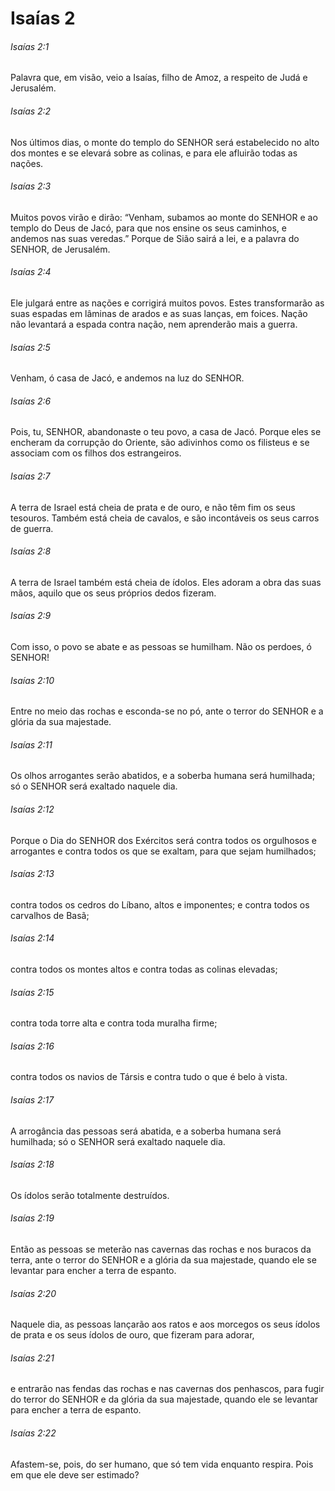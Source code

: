 # Isaías 2

###### Isaías 2:1

Palavra que, em visão, veio a Isaías, filho de Amoz, a respeito de Judá e Jerusalém.

###### Isaías 2:2

Nos últimos dias, o monte do templo do SENHOR será estabelecido no alto dos montes e se elevará sobre as colinas, e para ele afluirão todas as nações.

###### Isaías 2:3

Muitos povos virão e dirão: “Venham, subamos ao monte do SENHOR e ao templo do Deus de Jacó, para que nos ensine os seus caminhos, e andemos nas suas veredas.” Porque de Sião sairá a lei, e a palavra do SENHOR, de Jerusalém.

###### Isaías 2:4

Ele julgará entre as nações e corrigirá muitos povos. Estes transformarão as suas espadas em lâminas de arados e as suas lanças, em foices. Nação não levantará a espada contra nação, nem aprenderão mais a guerra.

###### Isaías 2:5

Venham, ó casa de Jacó, e andemos na luz do SENHOR.

###### Isaías 2:6

Pois, tu, SENHOR, abandonaste o teu povo, a casa de Jacó. Porque eles se encheram da corrupção do Oriente, são adivinhos como os filisteus e se associam com os filhos dos estrangeiros.

###### Isaías 2:7

A terra de Israel está cheia de prata e de ouro, e não têm fim os seus tesouros. Também está cheia de cavalos, e são incontáveis os seus carros de guerra.

###### Isaías 2:8

A terra de Israel também está cheia de ídolos. Eles adoram a obra das suas mãos, aquilo que os seus próprios dedos fizeram.

###### Isaías 2:9

Com isso, o povo se abate e as pessoas se humilham. Não os perdoes, ó SENHOR!

###### Isaías 2:10

Entre no meio das rochas e esconda-se no pó, ante o terror do SENHOR e a glória da sua majestade.

###### Isaías 2:11

Os olhos arrogantes serão abatidos, e a soberba humana será humilhada; só o SENHOR será exaltado naquele dia.

###### Isaías 2:12

Porque o Dia do SENHOR dos Exércitos será contra todos os orgulhosos e arrogantes e contra todos os que se exaltam, para que sejam humilhados;

###### Isaías 2:13

contra todos os cedros do Líbano, altos e imponentes; e contra todos os carvalhos de Basã;

###### Isaías 2:14

contra todos os montes altos e contra todas as colinas elevadas;

###### Isaías 2:15

contra toda torre alta e contra toda muralha firme;

###### Isaías 2:16

contra todos os navios de Társis e contra tudo o que é belo à vista.

###### Isaías 2:17

A arrogância das pessoas será abatida, e a soberba humana será humilhada; só o SENHOR será exaltado naquele dia.

###### Isaías 2:18

Os ídolos serão totalmente destruídos.

###### Isaías 2:19

Então as pessoas se meterão nas cavernas das rochas e nos buracos da terra, ante o terror do SENHOR e a glória da sua majestade, quando ele se levantar para encher a terra de espanto.

###### Isaías 2:20

Naquele dia, as pessoas lançarão aos ratos e aos morcegos os seus ídolos de prata e os seus ídolos de ouro, que fizeram para adorar,

###### Isaías 2:21

e entrarão nas fendas das rochas e nas cavernas dos penhascos, para fugir do terror do SENHOR e da glória da sua majestade, quando ele se levantar para encher a terra de espanto.

###### Isaías 2:22

Afastem-se, pois, do ser humano, que só tem vida enquanto respira. Pois em que ele deve ser estimado?

